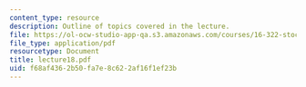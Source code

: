 ```yaml
---
content_type: resource
description: Outline of topics covered in the lecture.
file: https://ol-ocw-studio-app-qa.s3.amazonaws.com/courses/16-322-stochastic-estimation-and-control-fall-2004/f68af4362b50fa7e8c622af16f1ef23b_lecture18.pdf
file_type: application/pdf
resourcetype: Document
title: lecture18.pdf
uid: f68af436-2b50-fa7e-8c62-2af16f1ef23b
---
```

